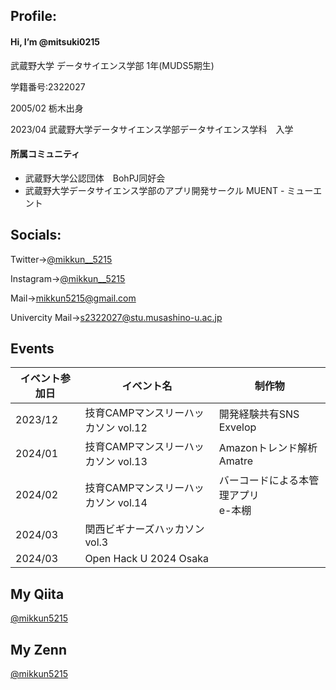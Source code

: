 ## Profile: 
#### Hi, I’m @mitsuki0215

武蔵野大学 データサイエンス学部 1年(MUDS5期生)

学籍番号:2322027

2005/02 栃木出身

2023/04 武蔵野大学データサイエンス学部データサイエンス学科　入学  

#### 所属コミュニティ
- 武蔵野大学公認団体　BohPJ同好会
- 武蔵野大学データサイエンス学部のアプリ開発サークル MUENT - ミューエント

## Socials:
Twitter→[@mikkun__5215](https://twitter.com/mikkun__5215)

Instagram→[@mikkun__5215](https://www.instagram.com/mikkun__5215/)

Mail→[mikkun5215@gmail.com](mikkun5215@gmail.com)

Univercity Mail→[s2322027@stu.musashino-u.ac.jp](s2322027@stu.musashino-u.ac.jp)

## Events
| イベント参加日 | イベント名 | 制作物 |
|--------|--------|--------|
| 2023/12 | 技育CAMPマンスリーハッカソン vol.12 | 開発経験共有SNS<br/> Exvelop |
| 2024/01 | 技育CAMPマンスリーハッカソン vol.13 | Amazonトレンド解析<br/> Amatre |
| 2024/02 | 技育CAMPマンスリーハッカソン vol.14 | バーコードによる本管理アプリ<br/> e-本棚 |
| 2024/03 | 関西ビギナーズハッカソン vol.3 |  |
| 2024/03 | Open Hack U 2024 Osaka |  |

## My Qiita
[@mikkun5215](https://qiita.com/mikkun5215)

## My Zenn
[@mikkun5215](https://zenn.dev/mikkun5215)

